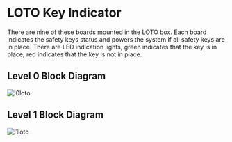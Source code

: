 # LOTO Key Indicator

There are nine of these boards mounted in the LOTO box. Each board indicates the safety keys status and powers the system if all safety keys are in place. There are LED indication lights, green indicates that the key is in place, red indicates that the key is not in place. 

## Level 0 Block Diagram

![l0loto](https://github.com/psas/tsar-hardware/blob/master/images/level0_LOTO.png?raw=true)

## Level 1 Block Diagram

![l1loto](https://github.com/psas/tsar-hardware/blob/master/images/level1_LOTO.png?raw=true)